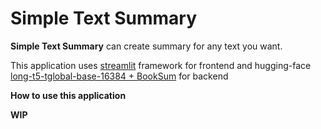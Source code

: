 # Simple Text Summary

**Simple Text Summary** can create summary for any text you want.

This application uses [streamlit](https://streamlit.io) framework for frontend and hugging-face
[long-t5-tglobal-base-16384 + BookSum](https://huggingface.co/pszemraj/long-t5-tglobal-base-16384-book-summary)
for backend

**How to use this application**

**WIP**
